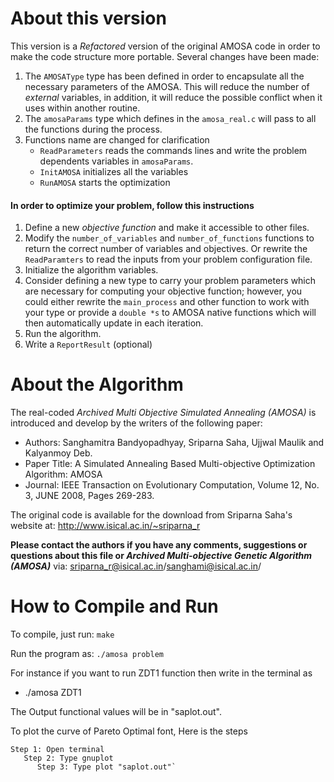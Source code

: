 # About this version

This version is a _Refactored_ version of the original AMOSA code in order to make the code structure more portable. Several changes have been made:

1. The `AMOSAType` type has been defined in order to encapsulate all the necessary parameters of the AMOSA. This will reduce the number of _external_ variables, in addition, it will reduce the possible conflict when it uses within another routine.
2. The `amosaParams` type which defines in the `amosa_real.c` will pass to all the functions during the process.
3. Functions name are changed for clarification
    - `ReadParameters` reads the commands lines and write the problem dependents variables in `amosaParams`.
    - `InitAMOSA` initializes all the variables
    - `RunAMOSA` starts the optimization 

#### In order to optimize your problem, follow this instructions

1. Define a new _objective function_ and make it accessible to other files.
2. Modify the `number_of_variables` and `number_of_functions` functions to return the correct number of variables and objectives. Or rewrite the `ReadParamters` to read the inputs from your problem configuration file.
3. Initialize the algorithm variables.
4. Consider defining a new type to carry your problem parameters which are necessary for computing your objective function; however, you could either rewrite the `main_process` and other function to work with your type or provide a `double *s` to AMOSA native functions which will then automatically update in each iteration.
5. Run the algorithm.
6. Write a `ReportResult` (optional)

# About the Algorithm

The real-coded _Archived Multi Objective Simulated Annealing (AMOSA)_ is introduced and develop by the writers of the following paper:

- Authors: Sanghamitra Bandyopadhyay, Sriparna Saha, Ujjwal Maulik and Kalyanmoy Deb.
- Paper Title: A Simulated Annealing Based Multi-objective Optimization Algorithm: AMOSA
- Journal: IEEE Transaction on Evolutionary Computation, Volume 12, No. 3, JUNE 2008, Pages 269-283.

The original code is available for the download from Sriparna Saha's website at: http://www.isical.ac.in/~sriparna_r

**Please contact the authors if you have any comments, suggestions or questions about this file or _Archived Multi-objective Genetic Algorithm (AMOSA)_** via: sriparna_r@isical.ac.in/sanghami@isical.ac.in/  

# How to Compile and Run

To compile, just run:
    `make`

Run the program as:
     `./amosa problem`

For instance if you want to run ZDT1 function then write in the terminal as 
- ./amosa ZDT1

The Output functional values will be in "saplot.out".

To plot the curve of Pareto Optimal font, Here is the steps

    Step 1: Open terminal
	   Step 2: Type gnuplot
		  Step 3: Type plot "saplot.out"`			

